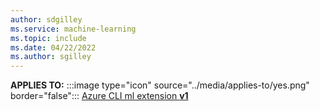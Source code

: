 ```yaml
---
author: sdgilley
ms.service: machine-learning
ms.topic: include
ms.date: 04/22/2022
ms.author: sgilley
---
```


**APPLIES TO:** :::image type="icon" source="../media/applies-to/yes.png" border="false"::: [Azure CLI ml extension **v1**](../v1/reference-azure-machine-learning-cli.md)